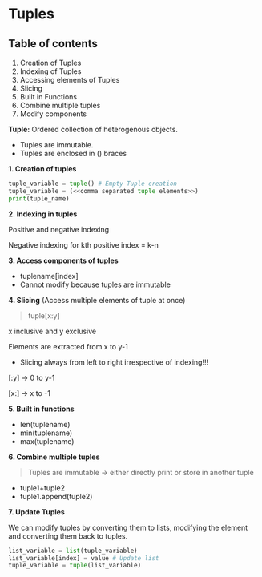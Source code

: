 # Tuples

## Table of contents

1. Creation of Tuples
2. Indexing of Tuples
3. Accessing elements of Tuples
4. Slicing
5. Built in Functions
6. Combine multiple tuples
7. Modify components

**Tuple:** Ordered collection of heterogenous objects.
* Tuples are immutable.
* Tuples are enclosed in () braces

**1. Creation of tuples**
```Python
tuple_variable = tuple() # Empty Tuple creation
tuple_variable = (<<comma separated tuple elements>>)
print(tuple_name)
```

**2. Indexing in tuples**

Positive and negative indexing

Negative indexing for kth positive index = k-n

**3. Access components of tuples**
* tuplename[index]
* Cannot modify because tuples are immutable

**4. Slicing** (Access multiple elements of tuple at once)
> tuple[x:y] 

x inclusive and y exclusive

Elements are extracted from x to y-1

* Slicing always from left to right irrespective of indexing!!!

[:y] -> 0 to y-1

[x:] -> x to -1

**5. Built in functions**
* len(tuplename)
* min(tuplename)
* max(tuplename)

**6. Combine multiple tuples** 

> Tuples are immutable -> either directly print or store in another tuple

* tuple1+tuple2
* tuple1.append(tuple2)

**7. Update Tuples**

We can modify tuples by converting them to lists, modifying the element and converting them back to tuples.

```Python
list_variable = list(tuple_variable)
list_variable[index] = value # Update list
tuple_variable = tuple(list_variable)
```
